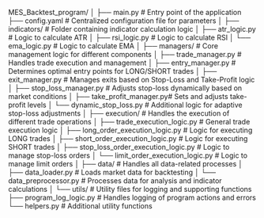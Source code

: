 MES_Backtest_program/
│
├── main.py                   # Entry point of the application
├── config.yaml               # Centralized configuration file for parameters
│
├── indicators/               # Folder containing indicator calculation logic
│   ├── atr_logic.py          # Logic to calculate ATR
│   ├── rsi_logic.py          # Logic to calculate RSI
│   └── ema_logic.py          # Logic to calculate EMA
│
├── managers/                 # Core management logic for different components
│   ├── trade_manager.py      # Handles trade execution and management
│   ├── entry_manager.py      # Determines optimal entry points for LONG/SHORT trades
│   ├── exit_manager.py       # Manages exits based on Stop-Loss and Take-Profit logic
│   ├── stop_loss_manager.py  # Adjusts stop-loss dynamically based on market conditions
│   ├── take_profit_manager.py# Sets and adjusts take-profit levels
│   └── dynamic_stop_loss.py  # Additional logic for adaptive stop-loss adjustments
│
├── execution/                # Handles the execution of different trade operations
│   ├── trade_execution_logic.py  # General trade execution logic
│   ├── long_order_execution_logic.py # Logic for executing LONG trades
│   ├── short_order_execution_logic.py # Logic for executing SHORT trades
│   ├── stop_loss_order_execution_logic.py # Logic to manage stop-loss orders
│   └── limit_order_execution_logic.py # Logic to manage limit orders
│
├── data/                     # Handles all data-related processes
│   ├── data_loader.py        # Loads market data for backtesting
│   └── data_preprocessor.py  # Processes data for analysis and indicator calculations
│
└── utils/                    # Utility files for logging and supporting functions
    ├── program_log_logic.py  # Handles logging of program actions and errors
    └── helpers.py            # Additional utility functions
